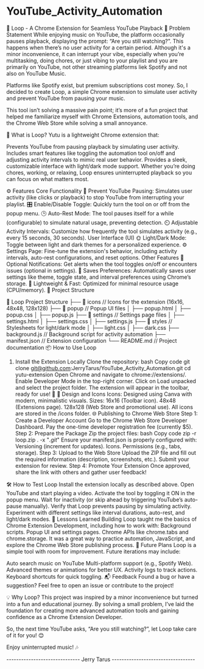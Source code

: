 # YouTube_Activity_Automation

📀 Loop - A Chrome Extension for Seamless YouTube Playback
📝 Problem Statement
While enjoying music on YouTube, the platform occasionally pauses playback, displaying the prompt: “Are you still watching?”. This happens when there’s no user activity for a certain period. Although it's a minor inconvenience, it can interrupt your vibe, especially when you’re multitasking, doing chores, or just vibing to your playlist and you are primarily on YouTube, not other streaming platforms liek Spotify and not also on YouTube Music.

Platforms like Spotify exist, but premium subscriptions cost money. So, I decided to create Loop, a simple Chrome extension to simulate user activity and prevent YouTube from pausing your music. 

This tool isn’t solving a massive pain point; it’s more of a fun project that helped me familiarize myself with Chrome Extensions, automation tools, and the Chrome Web Store while solving a small annoyance.

🚀 What is Loop?
Yutu is a lightweight Chrome extension that:

Prevents YouTube from pausing playback by simulating user activity.
Includes smart features like toggling the automation tool on/off and adjusting activity intervals to mimic real user behavior.
Provides a sleek, customizable interface with light/dark mode support.
Whether you’re doing chores, working, or relaxing, Loop ensures uninterrupted playback so you can focus on what matters most.

⚙️ Features
Core Functionality
🎵 Prevent YouTube Pausing: Simulates user activity (like clicks or playback) to stop YouTube from interrupting your playlist.
🎛️ Enable/Disable Toggle: Quickly turn the tool on or off from the popup menu.
🕒 Auto-Rest Mode: The tool pauses itself for a while (configurable) to simulate natural usage, preventing detection.
⏲️ Adjustable Activity Intervals: Customize how frequently the tool simulates activity (e.g., every 15 seconds, 30 seconds).
User Interface (UI)
🌞 Light/Dark Mode: Toggle between light and dark themes for a personalized experience.
⚙️ Settings Page: Fine-tune the extension's behavior, including activity intervals, auto-rest configurations, and reset options.
Other Features
🔔 Optional Notifications: Get alerts when the tool toggles on/off or encounters issues (optional in settings).
💾 Saves Preferences: Automatically saves user settings like theme, toggle state, and interval preferences using Chrome’s storage.
🚀 Lightweight & Fast: Optimized for minimal resource usage (CPU/memory).
📂 Project Structure

📁 Loop Project Structure
├── 📁 icons         // Icons for the extension (16x16, 48x48, 128x128)
├── 📁 popup         // Popup UI files
│   ├── popup.html
│   ├── popup.css
│   ├── popup.js
├── 📁 settings      // Settings page files
│   ├── settings.html
│   ├── settings.css
│   ├── settings.js
├── 📁 styles        // Stylesheets for light/dark mode
│   ├── light.css
│   ├── dark.css
├── background.js    // Background script for activity automation
├── manifest.json    // Extension configuration
└── README.md        // Project documentation
📦 How to Use Loop
1. Install the Extension Locally
Clone the repository:
bash
Copy code
git clone git@github.com:JerryTarus/YouTube_Activity_Automation.git
cd yutu-extension
Open Chrome and navigate to chrome://extensions/.
Enable Developer Mode in the top-right corner.
Click on Load unpacked and select the project folder.
The extension will appear in the toolbar, ready for use! 🎉
🎨 Design and Icons
Icons: Designed using Canva with modern, minimalistic visuals.
Sizes:
16x16 (Toolbar icon).
48x48 (Extensions page).
128x128 (Web Store and promotional use).
All icons are stored in the /icons folder.
🌐 Publishing to Chrome Web Store
Step 1: Create a Developer Account
Go to the Chrome Web Store Developer Dashboard.
Pay the one-time developer registration fee (currently $5).
Step 2: Prepare the Package
Zip the project files:
bash
Copy code
zip -r loop.zip . -x "*.git*"
Ensure your manifest.json is properly configured with:
Versioning (increment for updates).
Icons.
Permissions (e.g., tabs, storage).
Step 3: Upload to the Web Store
Upload the ZIP file and fill out the required information (description, screenshots, etc.).
Submit your extension for review.
Step 4: Promote Your Extension
Once approved, share the link with others and gather user feedback!

🛠️ How to Test Loop
Install the extension locally as described above.
Open YouTube and start playing a video.
Activate the tool by toggling it ON in the popup menu.
Wait for inactivity (or skip ahead by triggering YouTube’s auto-pause manually).
Verify that Loop prevents pausing by simulating activity.
Experiment with different settings like interval durations, auto-rest, and light/dark modes.
📖 Lessons Learned
Building Loop taught me the basics of Chrome Extension Development, including how to work with:
Background scripts.
Popup UI and settings pages.
Chrome APIs like chrome.tabs and chrome.storage.
It was a great way to practice automation, JavaScript, and explore the Chrome Web Store publishing process.
🎯 Future Plans
Loop is a simple tool with room for improvement. Future iterations may include:

Auto search music on YouTube
Multi-platform support (e.g., Spotify Web).
Advanced themes or animations for better UX.
Activity logs to track actions.
Keyboard shortcuts for quick toggling.
📬 Feedback
Found a bug or have a suggestion? Feel free to open an issue or contribute to the project!

💡 Why Loop?
This project was inspired by a minor inconvenience but turned into a fun and educational journey. By solving a small problem, I’ve laid the foundation for creating more advanced automation tools and gaining confidence as a Chrome Extension Developer.

So, the next time YouTube asks, “Are you still watching?”, let Loop take care of it for you! 😊

Enjoy uninterrupted music! 🎶

------------------------------ Jerry Tarus ----------------------------------
 





